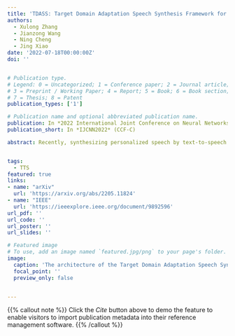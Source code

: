 ```yaml
---
title: 'TDASS: Target Domain Adaptation Speech Synthesis Framework for Multi-speaker Low-Resource TTS'
authors:
  - Xulong Zhang
  - Jianzong Wang
  - Ning Cheng
  - Jing Xiao
date: '2022-07-18T00:00:00Z'
doi: ''


# Publication type.
# Legend: 0 = Uncategorized; 1 = Conference paper; 2 = Journal article;
# 3 = Preprint / Working Paper; 4 = Report; 5 = Book; 6 = Book section;
# 7 = Thesis; 8 = Patent
publication_types: ['1']

# Publication name and optional abbreviated publication name.
publication: In *2022 International Joint Conference on Neural Networks*
publication_short: In *IJCNN2022* (CCF-C)

abstract: Recently, synthesizing personalized speech by text-to-speech (TTS) application is highly demanded. But the previous TTS models require a mass of target speaker speeches for training. It is a high-cost task, and hard to record lots of utterances from the target speaker. Data augmentation of the speeches is a solution but leads to the low-quality synthesis speech problem. Some multi-speaker TTS models are proposed to address the issue. But the quantity of utterances of each speaker imbalance leads to the voice similarity problem. We propose the Target Domain Adaptation Speech Synthesis Network (TDASS) to address these issues. Based on the backbone of the Tacotron2 model, which is the high-quality TTS model, TDASS introduces a self-interested classifier for reducing the non-target influence. Besides, a special gradient reversal layer with different operations for target and non-target is added to the classifier. We evaluate the model on a Chinese speech corpus, the experiments show the proposed method outperforms the baseline method in terms of voice quality and voice similarity.


tags:
  - TTS
featured: true
links:
- name: "arXiv"
  url: 'https://arxiv.org/abs/2205.11824'
- name: "IEEE"
  url: 'https://ieeexplore.ieee.org/document/9892596'
url_pdf: ''
url_code: ''
url_poster: ''
url_slides: ''

# Featured image
# To use, add an image named `featured.jpg/png` to your page's folder.
image:
  caption: 'The architecture of the Target Domain Adaptation Speech Synthesis Network (TDASS)'
  focal_point: ''
  preview_only: false


---
```


{{% callout note %}}
Click the _Cite_ button above to demo the feature to enable visitors to import publication metadata into their reference management software.
{{% /callout %}}

